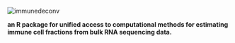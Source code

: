 ![immunedeconv](man/figures/immunedeconv_logo_sm.png)

**an R package for unified access to computational methods for estimating immune cell fractions from bulk RNA sequencing data.**




